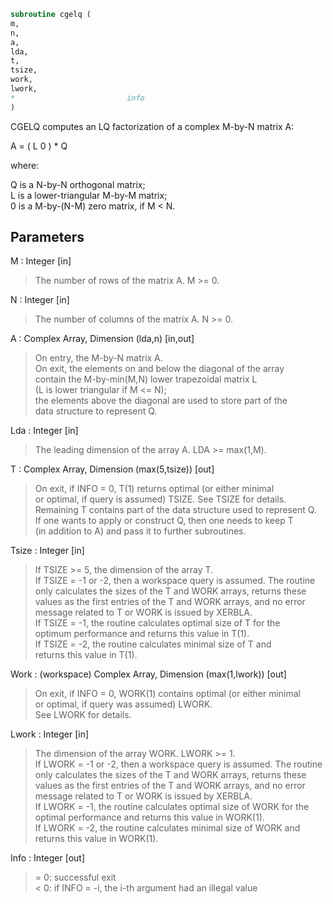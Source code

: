 ```fortran  
subroutine cgelq (  
m,  
n,  
a,  
lda,  
t,  
tsize,  
work,  
lwork,  
*                         info  
)  
```  
  
CGELQ computes an LQ factorization of a complex M-by-N matrix A:  
  
A = ( L 0 ) *  Q  
  
where:  
  
Q is a N-by-N orthogonal matrix;  
L is a lower-triangular M-by-M matrix;  
0 is a M-by-(N-M) zero matrix, if M < N.  
  
  
## Parameters  
M : Integer [in]  
> The number of rows of the matrix A.  M >= 0.  
  
N : Integer [in]  
> The number of columns of the matrix A.  N >= 0.  
  
A : Complex Array, Dimension (lda,n) [in,out]  
> On entry, the M-by-N matrix A.  
> On exit, the elements on and below the diagonal of the array  
> contain the M-by-min(M,N) lower trapezoidal matrix L  
> (L is lower triangular if M <= N);  
> the elements above the diagonal are used to store part of the  
> data structure to represent Q.  
  
Lda : Integer [in]  
> The leading dimension of the array A.  LDA >= max(1,M).  
  
T : Complex Array, Dimension (max(5,tsize)) [out]  
> On exit, if INFO = 0, T(1) returns optimal (or either minimal  
> or optimal, if query is assumed) TSIZE. See TSIZE for details.  
> Remaining T contains part of the data structure used to represent Q.  
> If one wants to apply or construct Q, then one needs to keep T  
> (in addition to A) and pass it to further subroutines.  
  
Tsize : Integer [in]  
> If TSIZE >= 5, the dimension of the array T.  
> If TSIZE = -1 or -2, then a workspace query is assumed. The routine  
> only calculates the sizes of the T and WORK arrays, returns these  
> values as the first entries of the T and WORK arrays, and no error  
> message related to T or WORK is issued by XERBLA.  
> If TSIZE = -1, the routine calculates optimal size of T for the  
> optimum performance and returns this value in T(1).  
> If TSIZE = -2, the routine calculates minimal size of T and  
> returns this value in T(1).  
  
Work : (workspace) Complex Array, Dimension (max(1,lwork)) [out]  
> On exit, if INFO = 0, WORK(1) contains optimal (or either minimal  
> or optimal, if query was assumed) LWORK.  
> See LWORK for details.  
  
Lwork : Integer [in]  
> The dimension of the array WORK. LWORK >= 1.  
> If LWORK = -1 or -2, then a workspace query is assumed. The routine  
> only calculates the sizes of the T and WORK arrays, returns these  
> values as the first entries of the T and WORK arrays, and no error  
> message related to T or WORK is issued by XERBLA.  
> If LWORK = -1, the routine calculates optimal size of WORK for the  
> optimal performance and returns this value in WORK(1).  
> If LWORK = -2, the routine calculates minimal size of WORK and  
> returns this value in WORK(1).  
  
Info : Integer [out]  
> = 0:  successful exit  
> < 0:  if INFO = -i, the i-th argument had an illegal value  
  
